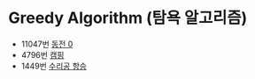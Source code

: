 # Greedy Algorithm (탐욕 알고리즘)

- 11047번 [동전 0](https://www.acmicpc.net/problem/11047)
- 4796번 [캠핑](https://www.acmicpc.net/problem/4796)
- 1449번 [수리공 항승](https://www.acmicpc.net/problem/1449)